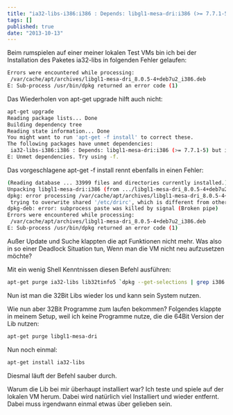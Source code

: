 ```yaml
---
title: "ia32-libs-i386:i386 : Depends: libgl1-mesa-dri:i386 (>= 7.7.1-5) but it is not installed"
tags: []
published: true
date: "2013-10-13"
---
```


Beim rumspielen auf einer meiner lokalen Test VMs bin ich bei der Installation des Paketes ia32-libs in folgenden Fehler gelaufen:

```bash
Errors were encountered while processing:
 /var/cache/apt/archives/libgl1-mesa-dri_8.0.5-4+deb7u2_i386.deb
E: Sub-process /usr/bin/dpkg returned an error code (1)
```

  
Das Wiederholen von apt-get upgrade hilft auch nicht:

```bash
apt-get upgrade
Reading package lists... Done
Building dependency tree
Reading state information... Done
You might want to run 'apt-get -f install' to correct these.
The following packages have unmet dependencies:
 ia32-libs-i386:i386 : Depends: libgl1-mesa-dri:i386 (>= 7.7.1-5) but it is not installed
E: Unmet dependencies. Try using -f.
```

Das vorgeschlagene apt-get -f install rennt ebenfalls in einen Fehler:

```bash
(Reading database ... 33999 files and directories currently installed.)
Unpacking libgl1-mesa-dri:i386 (from .../libgl1-mesa-dri_8.0.5-4+deb7u2_i386.deb) ...
dpkg: error processing /var/cache/apt/archives/libgl1-mesa-dri_8.0.5-4+deb7u2_i386.deb (--unpack):
 trying to overwrite shared '/etc/drirc', which is different from other instances of package libgl1-mesa-dri:i386
dpkg-deb: error: subprocess paste was killed by signal (Broken pipe)
Errors were encountered while processing:
 /var/cache/apt/archives/libgl1-mesa-dri_8.0.5-4+deb7u2_i386.deb
E: Sub-process /usr/bin/dpkg returned an error code (1)
```

Außer Update und Suche klappten die apt Funktionen nicht mehr. Was also in so einer Deadlock Situation tun, Wenn man die VM nicht neu aufzusetzen möchte?

Mit ein wenig Shell Kenntnissen diesen Befehl ausführen:

```bash
apt-get purge ia32-libs lib32tinfo5 `dpkg --get-selections | grep i386 | awk '{print $1}'`
```

Nun ist man die 32Bit Libs wieder los und kann sein System nutzen.

Wie nun aber 32Bit Programme zum laufen bekommen? Folgendes klappte in meinem Setup, weil ich keine Programme nutze, die die 64Bit Version der Lib nutzen:

```bash
apt-get purge libgl1-mesa-dri
```

Nun noch einmal:

```bash
apt-get install ia32-libs
```

Diesmal läuft der Befehl sauber durch.

Warum die Lib bei mir überhaupt installiert war? Ich teste und spiele auf der lokalen VM herum. Dabei wird natürlich viel Installiert und wieder entfernt. Dabei muss irgendwann einmal etwas über gelieben sein.

